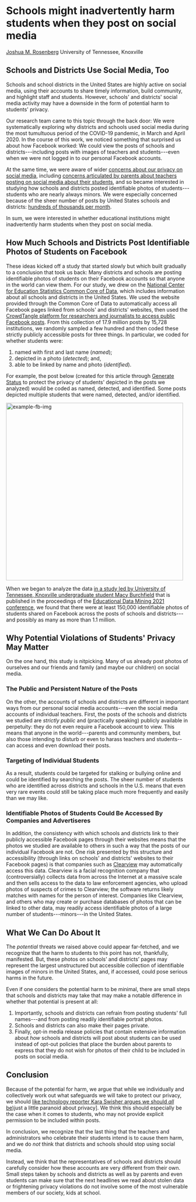 # Schools might inadvertently harm students when they post on social media

[Joshua M. Rosenberg](https://joshuamrosenberg.com)
University of Tennessee, Knoxville

## Schools and Districts Use Social Media, Too

Schools and school districts in the United States are highly active on social media, using their accounts to share timely information, build community, and highlight staff and students. However, schools' and districts' social media activity may have a downside in the form of potential harm to students' privacy.

Our research team came to this topic through the back door: We were systematically exploring why districts and schools used social media during the most tumultuous period of the COVID-19 pandemic, in March and April 2020. In the course of this work, we noticed something that surprised us about how Facebook worked: We could view the posts of schools and districts---including posts with images of teachers and students---even when we were not logged in to our personal Facebook accounts. 

At the same time, we were aware of wider [concerns about our privacy on social media](https://www.nytimes.com/2019/03/07/opinion/zuckerberg-privacy-facebook.html), including [concerns articulated by parents about teachers posting on social media about their students](https://ijoc.org/index.php/ijoc/article/view/12493), and so became interested in studying how schools and districts posted identifiable photos of students---students who are nearly always minors. We were especially concerned because of the sheer number of posts by United States schools and districts: [hundreds of thousands per month](https://link.springer.com/article/10.1007/s11528-021-00589-6). 

In sum, we were interested in whether educational institutions might inadvertently harm students when they post on social media.

## How Much Schools and Districts Post Identifiable Photos of Students on Facebook

These ideas kicked off a study that started slowly but which built gradually to a conclusion that took us back: Many districts and schools are posting identifiable photos of students on their Facebook accounts so that anyone in the world can view them. For our study, we drew on the [National Center for Education Statistics Common Core of Data](https://nces.ed.gov/ccd/), which includes information about all schools and districts in the United States. We used the website provided through the Common Core of Data to automatically access all Facebook pages linked from schools' and districts' websites, then used the [CrowdTangle platform for researchers and journalists to access public Facebook posts](https://www.crowdtangle.com/). From this collection of 17.9 million posts by 15,728 institutions, we randomly sampled a few hundred and then coded these strictly publicly accessible posts for three things. In particular, we coded for whether students were:

1. named with first and last name (*named*);
2. depicted in a photo (*detected*); and,
3. able to be linked by name and photo (*identified*).

For example, the post below (created for this article through [Generate Status](https://generatestatus.com/fake-facebook-post-generator/) to protect the privacy of students' depicted in the posts we analyzed) would be coded as named, detected, and identified. Some posts depicted multiple students that were named, detected, and/or identified. 

<img width="485" alt="example-fb-img" src="https://user-images.githubusercontent.com/4596214/120546913-6aec3680-c3be-11eb-8bb6-ff3acc097fb7.png">
    
When we began to analyze the data [in a study led by University of Tennessee, Knoxville undergraduate student Macy Burchfield](https://osf.io/ujyg2/) that is published in the proceedings of the [Educational Data Mining 2021 conference](https://educationaldatamining.org/edm2021/), we found that there were at least 150,000 identifiable photos of students shared on Facebook across the posts of schools and districts---and possibly as many as more than 1.1 million. 

## Why Potential Violations of Students' Privacy May Matter

On the one hand, this study is nitpicking. Many of us already post photos of ourselves and our friends and family (and maybe our children) on social media. 

### The Public and Persistent Nature of the Posts

On the other, the accounts of schools and districts are different in important ways from our personal social media accounts---even the social media accounts of individual teachers. First, the posts of the schools and districts we studied are _strictly public_ and (practically speaking) publicly available in perpetuity: they do not even require a Facebook account to view. This means that anyone in the world---parents and community members, but also those intending to disturb or even to harass teachers and students--can access and even download their posts.

### Targeting of Individual Students

As a result, students could be targeted for stalking or bullying online and could be identified by searching the posts. The sheer number of students who are identified across districts and schools in the U.S. means that even very rare events could still be taking place much more frequently and easily than we may like.

### Identifiable Photos of Students Could Be Accessed By Companies and Advertiseres 

In addition, the consistency with which schools and districts link to their publicly accessible Facebook pages through their websites means that the photos we studied are available to others in such a way that the posts of our individual Facebook are not. One risk presented by this structure and accessibility (through links on schools' and districts' websites to their Facebook pages) is that companies such as [Clearview](https://clearview.ai/) may automatically access this data. Clearview is a facial recognition company that (controversially) collects data from across the Internet at a massive scale and then sells access to the data to law enforcement agencies, who upload photos of suspects of crimes to Clearview; the software returns likely matches with names for the person of interest. Companies like Clearview, and others who may create or purchase databases of photos that can be linked to other data, may readily access identifiable photos of a large number of students---minors---in the United States.

## What We Can Do About It

The _potential_ threats we raised above could appear far-fetched, and we recognize that the harm to students to this point has not, thankfully, manifested. But, these photos on schools’ and districts’ pages may represent the largest unstructured but accessible collection of identifiable images of minors in the United States, and, if accessed, could pose serious harms in the future. 

Even if one considers the potential harm to be minimal, there are small steps that schools and districts may take that may make a notable difference in whether that potential is present at all:

1. Importantly, schools and districts can refrain from posting students' full names---and from posting readily identifiable portrait photos. 
2. Schools and districts can also make their pages private. 
3. Finally, opt-in media release policies that contain extensive information about _how_ schools and districts will post about students can be used instead of opt-out policies that place the burden about parents to express that they do not wish for photos of their child to be included in posts on social media. 

## Conclusion

Because of the potential for harm, we argue that while we individually and collectively work out what safeguards we will take to protect our privacy, we should [like technology reporter Kara Swisher argues we should *all* be](https://www.nytimes.com/2019/12/24/opinion/location-privacy.html))just a little paranoid about privacy]. We think this should especially be the case when it comes to students, who may not provide explicit permission to be included within posts.

In conclusion, we recognize that the last thing that the teachers and administrators who celebrate their students intend is to cause them harm, and we do _not_ think that districts and schools should stop using social media. 

Instead, we think that the representatives of schools and districts should carefully consider how these accounts are very different from their own. Small steps taken by schools and districts as well as by parents and even students can make sure that the next headlines we read about stolen data or frightening privacy violations do not involve some of the most vulnerable members of our society, kids at school. 
